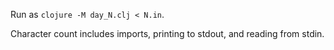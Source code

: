 Run as `clojure -M day_N.clj < N.in`.

Character count includes imports, printing to stdout, and reading from stdin.